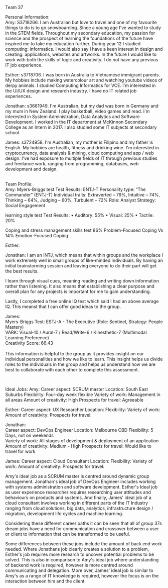 Team 37

Personal Information: <br/>
Amy: S3718266. I am Australian but love to travel and one of my favourite things to do is to go snowboarding. Since a young age I've wanted to study in the STEM fields. Throughout my secondary education, my passion for science and the prospect of learning the foundations of the future have inspired me to take my education further. During year 12 I studied computing: informatics. I would also say I have a keen interest in design and creating: applications, websites and artworks. In the future I would like to work with both the skills of logic and creativity. I do not have any previous IT job experience. <br/>

Esther: s3718706. I was born in Australia to Vietnamese immigrant parents. My hobbies include making watercolour art and watching youtube videos of derpy animals. I studied Computing Informatics for VCE. I'm interested in the UI/UX design and research industry. I have no IT related job experiences.<br/>

Jonathan: s3661949. I'm Australian, but my dad was born in Germany and my mum in New Zealand. I play basketball, video games
and read. I'm interested in System Administration, Data Analytics and Software Development. I worked in the IT department at
McKinnon Secondary College as an Intern in 2017. I also studied some IT subjects at secondary school. <br/>

James: s3724958. I'm Australian, my mother is Filipino and my father is English. My hobbies are health, fitness and drinking wine. I'm interested in cryptocurrency, data analysis & mining, cloud computing and app / web design. I've had exposure to multiple fields of IT through previous studies and freelance work, ranging from programming, databases, web development and design.  
<br/>

Team Profile: <br/>
Amy: Myers-Briggs test
Test Results:
ENTJ-T
Personality type: “The Commander” (ENTJ-T)
Individual traits: Extraverted – 79%, Intuitive – 74%, Thinking – 64%, Judging – 60%, Turbulent – 72%
Role: Analyst
Strategy: Social Engagement

learning style test
Test Results:
• Auditory: 55%
• Visual: 25%
• Tactile: 20%

Coping and stress management skills test
86% Problem-Focused Coping Vs 14% Emotion-Focused Coping
 <br/>


Esther: <br/>


Jonathan: I am an INTJ, which means that within groups and the workplace I work extremely well in small groups of like-minded individuals. By having an initial brainstorming session and leaving everyone to do their part will get the best results. <br/>

I learn through visual cues, meaning reading and writing down information rather than listening. It also means that establishing a clear purpose and overall plan for any projects is important for me to gain understanding.

Lastly, I completed a free online IQ test which said I had an above average IQ. This meanst that I can offer good ideas to the group.</br>


James: <br/>
Myers-Briggs Test: ESTJ-A - The Executive (Role: Sentinel, Strategy: People Mastery) <br/>
VARK: Visual-10 / Aural-7 / Read/Write-6 / Kinesthetic-7 (Multimodal Learning Preference)<br/>
Creativity Score: 66.43 <br/>
<br/>
This information is helpful to the group as it provides insight on our individual personalities and how we like to learn. This insight helps us divide roles to the individuals in the group and helps us understand how we are best to collaborate with each other to complete this assessment.

<br/>

Ideal Jobs:
Amy: 
Career aspect: SCRUM master
Location: South East Suburbs
Flexibility: Four-day week flexible
Variety of work: Management in all areas
Amount of creativity: High
Prospects for travel: Agreeable
<br/>

Esther: 
Career aspect: UX Researcher
Location: 
Flexibility: 
Variety of work: 
Amount of creativity: 
Prospects for travel: 
<br/>

Jonathan:  
Career aspect: DevOps Engineer
Location: Melbourne CBD	
Flexibility: 5 Days, not on weekends	
Variety of work: All stages of development & deployment of an application
Amount of creativity: Medium - High
Prospects for travel: Would like to travel for work
<br/>

James: 
Career aspect: Cloud Consultant 
Location: 
Flexibility: 
Variety of work: 
Amount of creativity: 
Prospects for travel:<br/>


Amy's ideal job as a SCRUM master is centred around dynamic group management. Jonathan's ideal job of DevOps Engineer includes working with systems administration and software development. Esther's Ideal job as user experience researcher requires researching user attitudes and behaviours on products and systems. 
And finally, James' ideal job of a cloud consultant involves working in different parts of the IT Industry ranging from cloud solutions, big data, analytics, infrastructure design / migration, development life cycles and machine learning.

Considering these different career paths it can be seen that all of group 37s dream jobs have a need for communication and crossover between a user or client to information that can be transformed to be useful. 

Some differences between these jobs include the amount of back end work needed. Where Jonathans job clearly creates a solution to a problem, Esther's job requires more research to uncover potential problems to be solved. This is also in comparison to Amy's ideal job where understanding of backend work is required, however is more centred around communicating and delegation. More over, James' ideal job is similar to Amy's as a range of IT knowledge is required, however the focus is on the interaction between him and the client.
